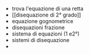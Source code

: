 - trova l'equazione di una retta
- [[disequazione di 2° grado]] 
- equazione gognometrice
- disequazioni frazione
- sistema di equazioni (1 e2°)
- sistemi di disequazione
-